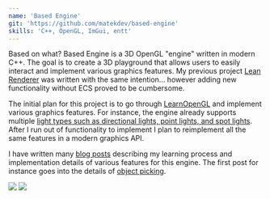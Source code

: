 ```yaml
---
name: 'Based Engine'
git: 'https://github.com/matekdev/based-engine'
skills: 'C++, OpenGL, ImGui, entt'
---
```


Based on what? Based Engine is a 3D OpenGL "engine" written in modern C++. The goal is to create a 3D playground that allows users to easily interact and implement various graphics features. My previous project [Lean Renderer](https://github.com/matekdev/lean-renderer) was written with the same intention... however adding new functionality without ECS proved to be cumbersome.

The initial plan for this project is to go through [LearnOpenGL](https://learnopengl.com/) and implement various graphics features. For instance, the engine already supports multiple [light types such as directional lights, point lights, and spot lights](https://matek.dev/blog/basedlogs-5/). After I run out of functionality to implement I plan to reimplement all the same features in a modern graphics API.

I have written many [blog posts](https://matek.dev/blog/) describing my learning process and implementation details of various features for this engine. The first post for instance goes into the details of [object picking](https://matek.dev/blog/basedlogs-1/).

<Img src="ex1.jpg" />

<Img src="ex2.jpg" />
